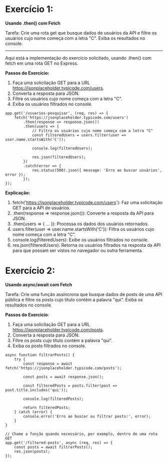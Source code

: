 # Exercício 1: 
**Usando .then() com Fetch**

Tarefa: Crie uma rota get que busque dados de usuários da API e filtre os usuários cujo nome começa com a letra "C". Exiba os resultados no console.

---------------------------------------

Aqui está a implementação do exercício solicitado, usando .then() com fetch em uma rota GET no Express.

**Passos do Exercício:**
1. Faça uma solicitação GET para a URL https://jsonplaceholder.typicode.com/users.
2. Converta a resposta para JSON.
3. Filtre os usuários cujo nome começa com a letra "C".
4. Exiba os usuários filtrados no console.

```
app.get('/usuarios-pesquisar', (req, res) => {
    fetch('https://jsonplaceholder.typicode.com/users')
        .then(response => response.json())
        .then(users => {
            // Filtra os usuários cujo nome começa com a letra "C"
            const filteredUsers = users.filter(user => user.name.startsWith('C'));

            console.log(filteredUsers);
            
            res.json(filteredUsers);
        })
        .catch(error => {
            res.status(500).json({ message: 'Erro ao buscar usuários', error });
        });
});

```

**Explicação:**

1. fetch('https://jsonplaceholder.typicode.com/users'): Faz uma solicitação GET para a API de usuários.
2. .then(response => response.json()): Converte a resposta da API para JSON.
3. .then(users => { ... }): Processa os dados dos usuários retornados.
4. users.filter(user => user.name.startsWith('C')): Filtra os usuários cujo nome começa com a letra "C".
5. console.log(filteredUsers): Exibe os usuários filtrados no console.
6. res.json(filteredUsers): Retorna os usuários filtrados na resposta da API para que possam ser vistos no navegador ou outra ferramenta.


# Exercício 2:
**Usando async/await com Fetch**

Tarefa: Crie uma função assíncrona que busque dados de posts de uma API pública e filtre os posts cujo título contém a palavra "qui". Exiba os resultados no console.

**Passos do Exercício**:
1. Faça uma solicitação GET para a URL https://jsonplaceholder.typicode.com/posts.
2. Converta a resposta para JSON.
3. Filtre os posts cujo título contém a palavra "qui".
4. Exiba os posts filtrados no console.

```
async function filtrarPosts() {
    try {
        const response = await fetch('https://jsonplaceholder.typicode.com/posts');
        
        const posts = await response.json();
        
        const filteredPosts = posts.filter(post => post.title.includes('qui'));
        
        console.log(filteredPosts);
        
        return filteredPosts;
    } catch (error) {
        console.error('Erro ao buscar ou filtrar posts:', error);
    }
}

// Chame a função quando necessário, por exemplo, dentro de uma rota GET
app.get('/filtered-posts', async (req, res) => {
    const posts = await filtrarPosts();
    res.json(posts);
});
```